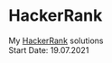 # HackerRank
My <a href="https://www.hackerrank.com/yashitanamdeo">HackerRank</a> solutions
<br/>
Start Date: 19.07.2021
